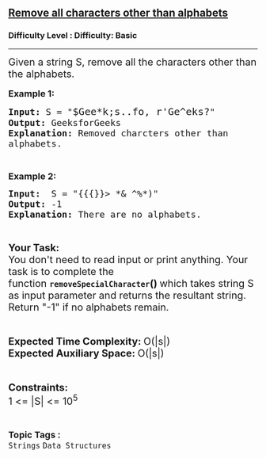 <h2><a href="https://www.geeksforgeeks.org/problems/remove-all-characters-other-than-alphabets4923/1?page=3&category=Strings&difficulty=Basic&sortBy=submissions">Remove all characters other than alphabets</a></h2><h3>Difficulty Level : Difficulty: Basic</h3><hr><div class="problems_problem_content__Xm_eO"><p><span style="font-size:20px">Given a string S,&nbsp;remove all the characters other than the alphabets.</span><br>
<br>
<strong><span style="font-size:18px">Example 1:</span></strong></p>

<pre><span style="font-size:18px"><strong>Input: </strong>S = "</span><span style="font-size:20px">$Gee*k;s..fo, r'Ge^eks?</span><span style="font-size:18px">"
<strong>Output:</strong> GeeksforGeeks
<strong>Explanation:</strong> </span><span style="font-size:18px">Removed charcters other than
alphabets. </span>
</pre>

<p>&nbsp;</p>

<p><strong><span style="font-size:18px">Example 2:</span></strong></p>

<pre><span style="font-size:18px"><strong>Input:</strong>  S = "{{{}}&gt; *&amp; ^%*)"
<strong>Output:</strong> -1
<strong>Explanation:</strong> There are no alphabets.</span>
</pre>

<p>&nbsp;</p>

<p><span style="font-size:20px"><strong>Your Task:</strong><br>
You don't need to read input or print anything.&nbsp;Your task is to complete the function&nbsp;</span><strong><span style="font-size:18px"><code>removeSpecialCharacter</code></span></strong><span style="font-size:20px"><strong>()&nbsp;</strong>which takes&nbsp;string S as input parameter and returns the resultant string. Return "-1" if no alphabets remain.</span></p>

<p>&nbsp;</p>

<p><span style="font-size:20px"><strong>Expected Time Complexity:&nbsp;</strong>O(|s|)<br>
<strong>Expected Auxiliary Space:&nbsp;</strong>O(|s|)</span></p>

<p>&nbsp;</p>

<p><span style="font-size:20px"><strong>Constraints:</strong><br>
1 &lt;= |S| &lt;= 10<sup>5</sup></span></p>
</div><br><p><span style=font-size:18px><strong>Topic Tags : </strong><br><code>Strings</code>&nbsp;<code>Data Structures</code>&nbsp;